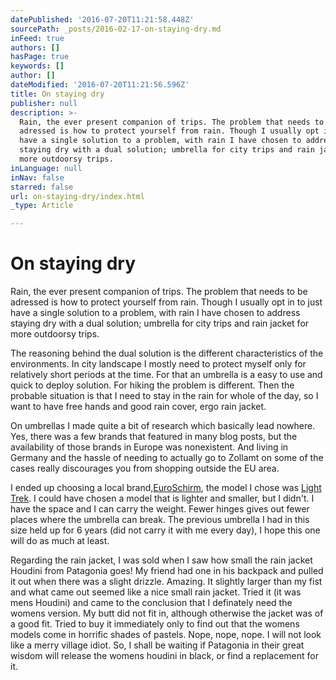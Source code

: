 ```yaml
---
datePublished: '2016-07-20T11:21:58.448Z'
sourcePath: _posts/2016-02-17-on-staying-dry.md
inFeed: true
authors: []
hasPage: true
keywords: []
author: []
dateModified: '2016-07-20T11:21:56.596Z'
title: On staying dry
publisher: null
description: >-
  Rain, the ever present companion of trips. The problem that needs to be
  adressed is how to protect yourself from rain. Though I usually opt in to just
  have a single solution to a problem, with rain I have chosen to address
  staying dry with a dual solution; umbrella for city trips and rain jacket for
  more outdoorsy trips.
inLanguage: null
inNav: false
starred: false
url: on-staying-dry/index.html
_type: Article

---
```

# On staying dry

Rain, the ever present companion of trips. The problem that needs to be adressed is how to protect yourself from rain. Though I usually opt in to just have a single solution to a problem, with rain I have chosen to address staying dry with a dual solution; umbrella for city trips and rain jacket for more outdoorsy trips.

The reasoning behind the dual solution is the different characteristics of the environments. In city landscape I mostly need to protect myself only for relatively short periods at the time. For that an umbrella is a easy to use and quick to deploy solution. For hiking the problem is different. Then the probable situation is that I need to stay in the rain for whole of the day, so I want to have free hands and good rain cover, ergo rain jacket.

On umbrellas I made quite a bit of research which basically lead nowhere. Yes, there was a few brands that featured in many blog posts, but the availability of those brands in Europe was nonexistent. And living in Germany and the hassle of needing to actually go to Zollamt on some of the cases really discourages you from shopping outside the EU area.

I ended up choosing a local brand,[EuroSchirm][0], the model I chose was [Light Trek][1]. I could have chosen a model that is lighter and smaller, but I didn't. I have the space and I can carry the weight. Fewer hinges gives out fewer places where the umbrella can break. The previous umbrella I had in this size held up for 6 years (did not carry it with me every day), I hope this one will do as much at least.

Regarding the rain jacket, I was sold when I saw how small the rain jacket Houdini from Patagonia goes! My friend had one in his backpack and pulled it out when there was a slight drizzle. Amazing. It slightly larger than my fist and what came out seemed like a nice small rain jacket. Tried it (it was mens Houdini) and came to the conclusion that I definately need the womens version. My butt did not fit in, although otherwise the jacket was of a good fit. Tried to buy it immediately only to find out that the womens models come in horrific shades of pastels. Nope, nope, nope. I will not look like a merry village idiot. So, I shall be waiting if Patagonia in their great wisdom will release the womens houdini in black, or find a replacement for it.

[0]: http://www.euroschirm.com/
[1]: http://www.euroschirm.com/schirm/LightTrek/index.cgi